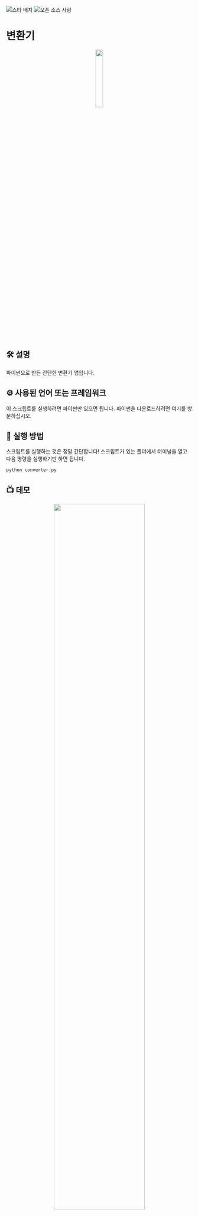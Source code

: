 <!--이 부분을 삭제하지 마십시오-->
![스타 배지](https://img.shields.io/static/v1?label=%F0%9F%8C%9F&message=If%20Useful&style=style=flat&color=BC4E99)
![오픈 소스 사랑](https://badges.frapsoft.com/os/v1/open-source.svg?v=103)

# 변환기

<p align="center">
<img src="https://github.com/AlenSenson/python-mini-project/blob/main/Converter/images.png" width=20% height=20%>


## 🛠️ 설명
파이썬으로 만든 간단한 변환기 앱입니다.

## ⚙️ 사용된 언어 또는 프레임워크
이 스크립트를 실행하려면 파이썬만 있으면 됩니다. 파이썬을 다운로드하려면 여기를 방문하십시오.

## 🌟 실행 방법
스크립트를 실행하는 것은 정말 간단합니다! 스크립트가 있는 폴더에서 터미널을 열고 다음 명령을 실행하기만 하면 됩니다.

```sh
python converter.py
```

## 📺 데모
<p align="center">
<img src="https://github.com/AlenSenson/python-mini-project/blob/main/Converter/Screenshot%202023-05-31%20180831.png" width=70% height=70%>

## 🤖 저자
[알렌 센슨](https://github.com/AlenSenson)
